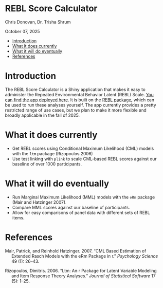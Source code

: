 REBL Score Calculator
================
Chris Donovan, Dr. Trisha Shrum

October 07, 2025

- [Introduction](#introduction)
- [What it does currently](#what-it-does-currently)
- [What it will do eventually](#what-it-will-do-eventually)
- [References](#references)

# Introduction

The REBL Score Calculator is a Shiny application that makes it easy to
administer the Repeated Environmental Behavior Latent (REBL) Scale. [You
can find the app deployed here](https://cdonov12.w3.uvm.edu/reblcalc/).
It is built on the [REBL
package](https://chrisdonovan307.github.io/rebl/), which can be used to
run these analyses yourself. The app currently provides a pretty
restricted range of use cases, but we plan to make it more flexible and
broadly applicable in the fall of 2025.

# What it does currently

- Get REBL scores using Conditional Maximum Likelihood (CML) models with
  the `ltm` package (Rizopoulos 2006)
- Use test linking with `plink` to scale CML-based REBL scores against
  our baseline of over 1000 participants.

# What it will do eventually

- Run Marginal Maximum Likelihood (MML) models with the `eRm` package
  (Mair and Hatzinger 2007).
- Compare MML scores against our baseline of participants.
- Allow for easy comparisons of panel data with different sets of REBL
  items.

# References

<div id="refs" class="references csl-bib-body hanging-indent"
entry-spacing="0">

<div id="ref-mair2007" class="csl-entry">

Mair, Patrick, and Reinhold Hatzinger. 2007. “CML Based Estimation of
Extended Rasch Models with the eRm Package in r.” *Psychology Science*
49 (1): 26–43.

</div>

<div id="ref-rizopoulos2006" class="csl-entry">

Rizopoulos, Dimitris. 2006. “Ltm: An r Package for Latent Variable
Modeling and Item Response Theory Analyses.” *Journal of Statistical
Software* 17 (5): 1–25.

</div>

</div>
